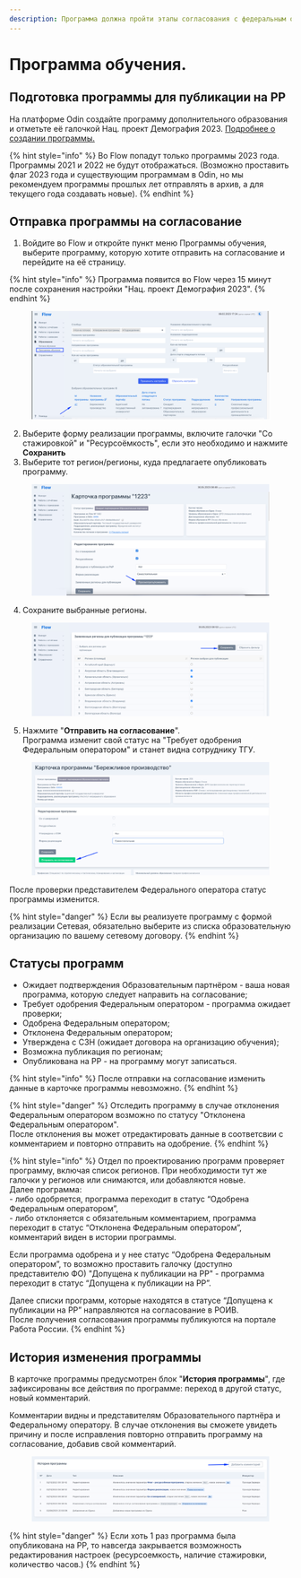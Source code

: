 ```yaml
---
description: Программа должна пройти этапы согласования с федеральным оператором и ЦЗН
---
```


# Программа обучения.

## Подготовка программы для публикации на РР

На платформе Odin создайте программу дополнительного образования и отметьте её галочкой Нац. проект Демография 2023.  [Подробнее о создании программы.](https://informa.gitbook.io/odin/chasto-zadavaemye-voprosy/dobavit-programmu-v-ramkakh-proekta-demografiya#dobavlenie-programmy-dopolnitelnogo-obrazovaniya)

{% hint style="info" %}
Во Flow попадут только программы 2023 года. Программы 2021 и 2022 не будут отображаться. (Возможно проставить флаг 2023 года и существующим программам в Odin, но мы рекомендуем программы прошлых лет отправлять в архив, а для текущего года создавать новые).
{% endhint %}

## Отправка программы на согласование

1. Войдите во Flow и откройте пункт меню Программы обучения, выберите программу, которую хотите отправить на согласование и перейдите на её страницу.

{% hint style="info" %}
Программа появится во Flow  через 15 минут после сохранения настройки "Нац. проект Демография 2023".
{% endhint %}

<figure><img src=".gitbook/assets/image (18) (2).png" alt=""><figcaption></figcaption></figure>

2. Выберите форму реализации программы, включите галочки "Со стажировкой" и "Ресурсоёмкость", если это необходимо и нажмите **Сохранить**
3. Выберите тот регион/регионы, куда предлагаете опубликовать программу.

<figure><img src=".gitbook/assets/image (7).png" alt=""><figcaption></figcaption></figure>

4. Сохраните выбранные регионы.

<figure><img src=".gitbook/assets/image (6) (1).png" alt=""><figcaption></figcaption></figure>

5. Нажмите "**Отправить на согласование**". \
   Программа изменит свой статус на "Требует одобрения Федеральным оператором" и станет видна сотруднику ТГУ.&#x20;

<figure><img src=".gitbook/assets/image (4).png" alt=""><figcaption></figcaption></figure>

После проверки представителем Федерального оператора статус программы изменится.

{% hint style="danger" %}
Если вы реализуете программу с формой реализации Сетевая, обязательно выберите из списка образовательную организацию по вашему сетевому договору.
{% endhint %}

## Статусы программ

* Ожидает подтверждения Образовательным партнёром - ваша новая программа, которую следует направить на согласование;
* Требует одобрения Федеральным оператором - программа ожидает проверки;
* Одобрена Федеральным оператором;
* Отклонена Федеральным оператором;
* Утверждена с СЗН (ожидает договора на организацию обучения);
* Возможна публикация по регионам;
* Опубликована на РР - на программу могут записаться.

{% hint style="info" %}
После отправки на согласование  изменить данные в карточке программы невозможно.
{% endhint %}

{% hint style="danger" %}
Отследить программу в случае отклонения Федеральным оператором  возможно по статусу "Отклонена Федеральным оператором".\
После отклонения вы может отредактировать данные в соответсвии с комментарием и повторно отправить на одобрение.
{% endhint %}

{% hint style="info" %}
Отдел по проектированию программ проверяет программу, включая список регионов. При необходимости тут же галочки у регионов или снимаются, или добавляются новые. \
Далее программа:\
\- либо одобряется, программа переходит в статус “Одобрена Федеральным оператором”,\
\- либо отклоняется с обязательным комментарием, программа переходит в статус “Отклонена Федеральным оператором”, комментарий виден в истории программы.

Если программа одобрена и у нее статус “Одобрена Федеральным оператором”, то возможно проставить галочку (доступно представителю ФО)  "Допущена к публикации на РР"  - программа переходит в статус “Допущена к публикации на РР”.

Далее списки программ, которые находятся в статусе “Допущена к публикации на РР” направляются на согласование в РОИВ. \
После получения согласования программы публикуются на портале Работа России.
{% endhint %}

## История изменения программы

В карточке программы предусмотрен блок  "**История программы**", где зафиксированы все действия по программе: переход в другой статус, новый комментарий.

Комментарии видны и представителям Образовательного партнёра и Федеральному оператору. В случае отклонения вы сможете увидеть причину и после исправления повторно отправить программу на согласование, добавив свой комментарий.

<figure><img src=".gitbook/assets/image (2) (1) (4).png" alt=""><figcaption></figcaption></figure>

{% hint style="danger" %}
Если хоть 1 раз программа была опубликована на РР, то навсегда закрывается возможность редактирования настроек (ресурсоемкость, наличие стажировки, количество часов.)
{% endhint %}
